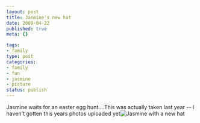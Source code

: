 ```yaml
--- 
layout: post
title: Jasmine's new hat
date: 2009-04-22
published: true
meta: {}

tags: 
- family
type: post
categories: 
- family
- fun
- jasmine
- picture
status: publish
---
```

Jasmine waits for an easter egg hunt....This was actually taken last year -- I haven't gotten this years photos uploaded yet![![Jasmine with a new hat](http://media.eick.us/2011/05/2346094817_cd960d82f1.jpg)](http://www.flickr.com/photos/19429588@N00/2346094817 "View 'Jasmine with a new hat' on Flickr.com")
